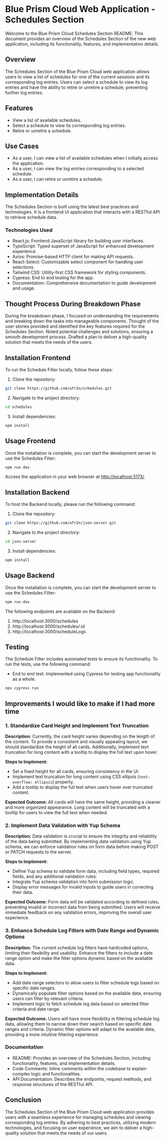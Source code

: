 # Blue Prism Cloud Web Application - Schedules Section

Welcome to the Blue Prism Cloud Schedules Section README. This document provides an overview of the Schedules Section of the new web application, including its functionality, features, and implementation details.

## Overview

The Schedules Section of the Blue Prism Cloud web application allows users to view a list of schedules for one of the current sessions and its corresponding log entries. Users can select a schedule to view its log entries and have the ability to retire or unretire a schedule, preventing further log entries.

## Features

- View a list of available schedules.
- Select a schedule to view its corresponding log entries.
- Retire or unretire a schedule.

## Use Cases

- As a user, I can view a list of available schedules when I initially access the application.
- As a user, I can view the log entries corresponding to a selected schedule.
- As a user, I can retire or unretire a schedule.

## Implementation Details

The Schedules Section is built using the latest best practices and technologies. It is a frontend UI application that interacts with a RESTful API to retrieve schedule data.

### Technologies Used

- React.js: Frontend JavaScript library for building user interfaces.
- TypeScript: Typed superset of JavaScript for enhanced development experience.
- Axios: Promise-based HTTP client for making API requests.
- React-Select: Customizable select component for handling user selections.
- Tailwind CSS: Utility-first CSS framework for styling components.
- Cypress: End to end testing for the app.
- Documentation: Comprehensive documentation to guide development and usage.



## Thought Process During Breakdown Phase

During the breakdown phase, I focused on understanding the requirements and breaking down the tasks into manageable components. Thought of the user stories provided and identified the key features required for the Schedules Section. Noted potential challenges and solutions, ensuring a smooth development process. Drafted a plan to deliver a high-quality solution that meets the needs of the users.

## Installation Frontend

To run the Schedule Filter locally, follow these steps:

1. Clone the repository:

```bash
git clone https://github.com/afr2n/schedules.git
```

2. Navigate to the project directory:

```bash
cd schedules
```

3. Install dependencies:

```bash
npm install
```

## Usage Frontend

Once the installation is complete, you can start the development server to use the Schedules Filter:

```bash
npm run dev
```

Access the application in your web browser at [http://localhost:5173/](http://localhost:5173/).

## Installation Backend 
To host the Backend locally, please run the following command:
1. Clone the repository:
```bash
git clone https://github.com/afr2n/json-server.git
```
2. Navigate to the project directory:

```bash
cd json-server
```
3. Install dependencies:

```bash
npm install
```

## Usage Backend
Once the installation is complete, you can start the development server to use the Schedules Filter:

```bash
npm run dev
```

The following endpoints are available on the Backend: 
1. http://localhost:3000/schedules
2. http://localhost:3000/schedules/:id
3. http://localhost:3000/scheduleLogs



## Testing

The Schedule Filter includes automated tests to ensure its functionality. To run the tests, use the following command:
- End to end test: Implemented using Cypress for testing app functionality as a whole.

```bash
npx cypress run
```


## Improvements I would like to make if I had more time

### 1. Standardize Card Height and Implement Text Truncation

**Description:** Currently, the card height varies depending on the length of the content. To provide a consistent and visually appealing layout, we should standardize the height of all cards. Additionally, implement text truncation for long content with a tooltip to display the full text upon hover.

**Steps to Implement:**
- Set a fixed height for all cards, ensuring consistency in the UI.
- Implement text truncation for long content using CSS ellipsis (`text-overflow: ellipsis`) property.
- Add a tooltip to display the full text when users hover over truncated content.

**Expected Outcome:** All cards will have the same height, providing a cleaner and more organized appearance. Long content will be truncated with a tooltip for users to view the full text when needed.

### 2. Implement Data Validation with Yup Schema

**Description:** Data validation is crucial to ensure the integrity and reliability of the data being submitted. By implementing data validation using Yup schema, we can enforce validation rules on form data before making POST or PATCH requests to the server.

**Steps to Implement:**
- Define Yup schema to validate form data, including field types, required fields, and any additional validation rules.
- Integrate Yup schema validation into form submission logic.
- Display error messages for invalid inputs to guide users in correcting their data.

**Expected Outcome:** Form data will be validated according to defined rules, preventing invalid or incorrect data from being submitted. Users will receive immediate feedback on any validation errors, improving the overall user experience.

### 3. Enhance Schedule Log Filters with Date Range and Dynamic Options

**Description:** The current schedule log filters have hardcoded options, limiting their flexibility and usability. Enhance the filters to include a date range option and make the filter options dynamic based on the available data.

**Steps to Implement:**
- Add date range selectors to allow users to filter schedule logs based on specific date ranges.
- Dynamically populate filter options based on the available data, ensuring users can filter by relevant criteria.
- Implement logic to fetch schedule log data based on selected filter criteria and date range.

**Expected Outcome:** Users will have more flexibility in filtering schedule log data, allowing them to narrow down their search based on specific date ranges and criteria. Dynamic filter options will adapt to the available data, providing a more intuitive filtering experience.




### Documentation

- README: Provides an overview of the Schedules Section, including functionality, features, and implementation details.
- Code Comments: Inline comments within the codebase to explain complex logic and functionalities.
- API Documentation: Describes the endpoints, request methods, and response structures of the RESTful API.

## Conclusion

The Schedules Section of the Blue Prism Cloud web application provides users with a seamless experience for managing schedules and viewing corresponding log entries. By adhering to best practices, utilizing modern technologies, and focusing on user experience, we aim to deliver a high-quality solution that meets the needs of our users.
